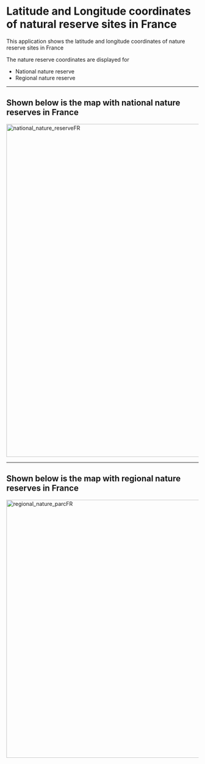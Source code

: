 # Latitude and Longitude coordinates of natural reserve sites in France

This application shows the latitude and longitude coordinates of nature reserve sites in France

The nature reserve coordinates are displayed for
- National nature reserve
- Regional nature reserve
  
---
## Shown below is the map with national nature reserves in France
<img width="871" alt="national_nature_reserveFR" src="https://github.com/blockchainamm/FRED_Economic_Data_Analysis/assets/82846751/50cdf6e7-171b-4ef1-af5d-a3ffab401f5c"> 

---
## Shown below is the map with regional nature reserves in France
<img width="675" alt="regional_nature_parcFR" src="https://github.com/blockchainamm/FRED_Economic_Data_Analysis/assets/82846751/9cec41bf-a4a3-477c-80a5-f401abb7a85b">


